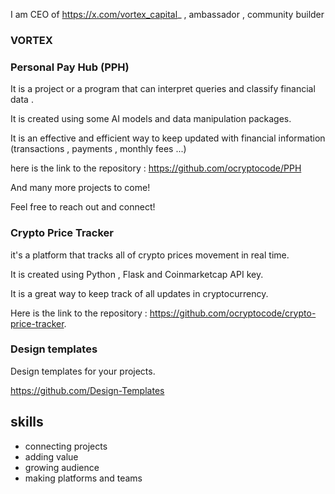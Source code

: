 I am CEO of https://x.com/vortex_capital_ , ambassador , community builder

### VORTEX
### Personal Pay Hub (PPH)
It is a project or a program that can interpret queries and classify financial data .

It is created using some AI models and data manipulation packages.

It is an effective and efficient way to keep updated with financial information (transactions , payments , monthly fees ...) 

here is the link to the repository : https://github.com/ocryptocode/PPH 

And many more projects to come!

Feel free to reach out and connect!

### Crypto Price Tracker
it's a platform that tracks all of crypto prices movement in real time.

It is created using Python , Flask and Coinmarketcap API key.

It is a great way to keep track of all updates in cryptocurrency.

Here is the link to the repository : https://github.com/ocryptocode/crypto-price-tracker.

### Design templates
Design templates for your projects.

https://github.com/Design-Templates


## skills
- connecting projects
- adding value
- growing audience
- making platforms and teams
